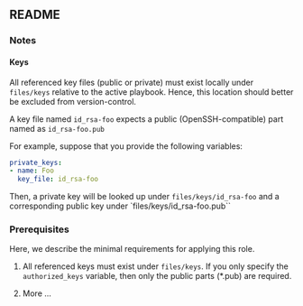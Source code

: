## README

### Notes

#### Keys

All referenced key files (public or private) must exist locally under `files/keys` relative to the active playbook.
Hence, this location should better be excluded from version-control.

A key file named `id_rsa-foo` expects a public (OpenSSH-compatible) part named as `id_rsa-foo.pub`

For example, suppose that you provide the following variables: 

```yaml
private_keys:
- name: Foo
  key_file: id_rsa-foo
```

Then, a private key will be looked up under `files/keys/id_rsa-foo` and a corresponding public key under `files/keys/id_rsa-foo.pub``


### Prerequisites

Here, we describe the minimal requirements for applying this role.

1. All referenced keys must exist under `files/keys`. If you only specify the `authorized_keys` variable, then
   only the public parts (*.pub) are required.

2. More ... 
